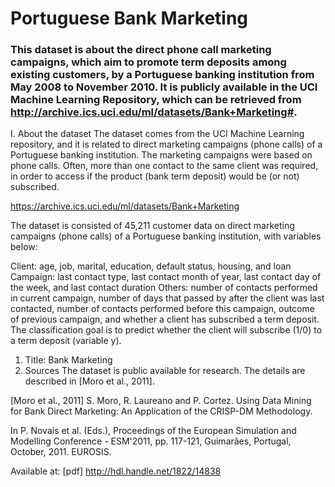 # Portuguese Bank Marketing

### This dataset is about the direct phone call marketing campaigns, which aim to promote term deposits among existing customers, by a Portuguese banking institution from May 2008 to November 2010. It is publicly available in the UCI Machine Learning Repository, which can be retrieved from http://archive.ics.uci.edu/ml/datasets/Bank+Marketing#.


I. About the dataset
The dataset comes from the UCI Machine Learning repository, and it is related to direct marketing campaigns (phone calls) of a Portuguese banking institution. The marketing campaigns were based on phone calls. Often, more than one contact to the same client was required, in order to access if the product (bank term deposit) would be (or not) subscribed.

https://archive.ics.uci.edu/ml/datasets/Bank+Marketing

The dataset is consisted of 45,211 customer data on direct marketing campaigns (phone calls) of a Portuguese banking institution, with variables below:

Client: age, job, marital, education, default status, housing, and loan
Campaign: last contact type, last contact month of year, last contact day of the week, and last contact duration
Others: number of contacts performed in current campaign, number of days that passed by after the client was last contacted, number of contacts performed before this campaign, outcome of previous campaign, and whether a client has subscribed a term deposit.
The classification goal is to predict whether the client will subscribe (1/0) to a term deposit (variable y).

1. Title: Bank Marketing
2. Sources
The dataset is public available for research. The details are described in [Moro et al., 2011].

[Moro et al., 2011] S. Moro, R. Laureano and P. Cortez. Using Data Mining for Bank Direct Marketing: An Application of the CRISP-DM Methodology.

In P. Novais et al. (Eds.), Proceedings of the European Simulation and Modelling Conference - ESM'2011, pp. 117-121, Guimarães, Portugal, October, 2011. EUROSIS.

Available at: [pdf] http://hdl.handle.net/1822/14838
